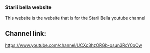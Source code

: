### Starii bella website 
This website is the website that is for the Starii Bella youtube channel

## Channel link:
https://www.youtube.com/channel/UCXc3hzORGb-osun3RcY0oOw
